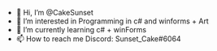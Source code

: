 - 👋 Hi, I’m @CakeSunset
- 👀 I’m interested in Programming in c# and winforms + Art
- 🌱 I’m currently learning c# + winForms
- 📫 How to reach me Discord: Sunset_Cake#6064

<!---
CakeSunset/CakeSunset is a ✨ special ✨ repository because its `README.md` (this file) appears on your GitHub profile.
You can click the Preview link to take a look at your changes.
--->
